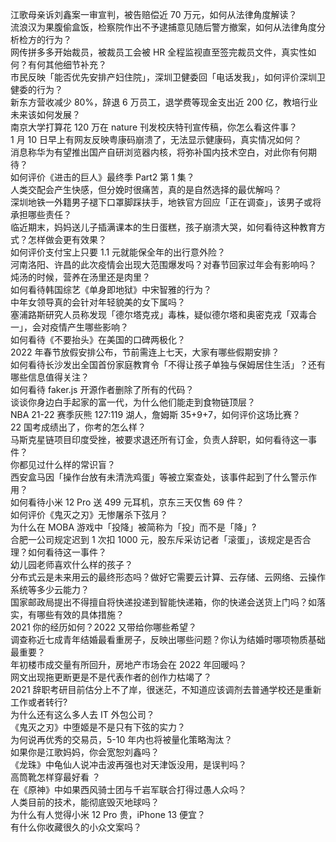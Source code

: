 江歌母亲诉刘鑫案一审宣判，被告赔偿近 70 万元，如何从法律角度解读？  
流浪汉为果腹偷盒饭，检察院作出不予逮捕意见随后警方撤案，如何从法律角度分析检方的行为？  
网传拼多多开始裁员，被裁员工会被 HR 全程监视直至签完裁员文件，真实性如何？有何其他细节补充？  
市民反映「能否优先安排产妇住院」，深圳卫健委回「电话发我」，如何评价深圳卫健委的行为？  
新东方营收减少 80%，辞退 6 万员工，退学费等现金支出近 200 亿，教培行业未来该如何发展？  
南京大学打算花 120 万在 nature 刊发校庆特刊宣传稿，你怎么看这件事？  
1 月 10 日早上有网友反映粤康码崩溃了，无法显示健康码，真实情况如何？  
消息称华为有望推出国产自研浏览器内核，将弥补国内技术空白，对此你有何期待？  
如何评价《进击的巨人》最终季 Part2 第 1 集？  
人类交配会产生快感，但分娩时很痛苦，真的是自然选择的最优解吗？  
深圳地铁一外籍男子褪下口罩脚踩扶手，地铁官方回应「正在调查」，该男子或将承担哪些责任？  
临近期末，妈妈送儿子插满课本的生日蛋糕，孩子崩溃大哭，如何看待这种教育方式？怎样做会更有效果？  
如何评价支付宝上只要 1.1 元就能保全年的出行意外险？  
河南洛阳、许昌的此次疫情会出现大范围爆发吗？对春节回家过年会有影响吗？  
炖汤的时候，营养在汤里还是肉里？  
如何看待韩国综艺《单身即地狱》中宋智雅的行为？  
中年女领导真的会针对年轻貌美的女下属吗？  
塞浦路斯研究人员称发现「德尔塔克戎」毒株，疑似德尔塔和奥密克戎「双毒合一」，会对疫情产生哪些影响？  
如何看待《不要抬头》在美国的口碑两极化？  
2022 年春节放假安排公布，节前需连上七天，大家有哪些假期安排？  
如何看待长沙发出全国首份家庭教育令「不得让孩子单独与保姆居住生活」？还有哪些信息值得关注？  
如何看待 faker.js 开源作者删除了所有的代码？  
谈谈你身边白手起家的富一代，为什么他们能走到食物链顶层？  
NBA 21-22 赛季灰熊 127:119 湖人，詹姆斯 35+9+7，如何评价这场比赛？  
22 国考成绩出了，你考的怎么样？  
马斯克星链项目印度受挫，被要求退还所有订金，负责人辞职，如何看待这一事件？  
你都见过什么样的常识盲？  
西安盒马因「操作台放有未清洗鸡蛋」等被立案查处，该事件起到了什么警示作用？  
如何看待小米 12 Pro 送 499 元耳机，京东三天仅售 69 件？  
如何评价《鬼灭之刃》无惨屠杀下弦月？  
为什么在 MOBA 游戏中「投降」被简称为「投」而不是「降」?  
合肥一公司规定迟到 1 次扣 1000 元，股东斥采访记者「滚蛋」，该规定是否合理？如何看待这一事件？  
幼儿园老师喜欢什么样的孩子？  
分布式云是未来用云的最终形态吗？做好它需要云计算、云存储、云网络、云操作系统等多少云能力？  
国家邮政局提出不得擅自将快递投递到智能快递箱，你的快递会送货上门吗？如落实，有哪些有效的具体措施？  
2021 你的经历如何？2022 又带给你哪些希望？  
调查称近七成青年结婚最看重房子，反映出哪些问题？你认为结婚时哪项物质基础最重要？  
年初楼市成交量有所回升，房地产市场会在 2022 年回暖吗？  
网文出现拖更断更是不是代表作者的创作力枯竭了？  
2021 辞职考研目前估分上不了岸，很迷茫，不知道应该调剂去普通学校还是重新工作或者转行?  
为什么还有这么多人去 IT 外包公司？  
《鬼灭之刃》中堕姬是不是只有下弦的实力？  
为何说再优秀的交易员，5-10 年内也将被量化策略淘汰？  
如果你是江歌妈妈，你会宽恕刘鑫吗？  
《龙珠》中龟仙人说冲击波再强也对天津饭没用，是误判吗？  
高筒靴怎样穿最好看 ？  
在《原神》中如果西风骑士团与千岩军联合打得过愚人众吗？  
人类目前的技术，能彻底毁灭地球吗？  
为什么有人觉得小米 12 Pro 贵，iPhone 13 便宜？  
有什么你收藏很久的小众文案吗？  

